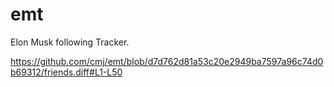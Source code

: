# emt
Elon Musk following Tracker.

https://github.com/cmj/emt/blob/d7d762d81a53c20e2949ba7597a96c74d0b69312/friends.diff#L1-L50
